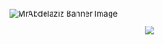 ![MrAbdelaziz Banner Image](./assets/img/banner.gif)

<p align="center">
<img src="https://visitor-badge.laobi.icu/badge?page_id=MrAbdelaziz" id="counter">
</p>
